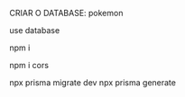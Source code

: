
CRIAR O DATABASE: pokemon

use database

npm i

npm i cors

npx prisma migrate dev
npx prisma generate